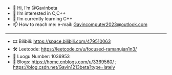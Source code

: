 - 👋 Hi, I’m @Gavinbeta
- 👀 I’m interested in C,C++
- 🌱 I’m currently learning C++
- 📫 How to reach me: e-mail: Gavincomputer2023@outlook.com
-----------------------------------------------------------
- 🎞️ Bilibili: https://space.bilibili.com/479510063
- 🛠️ Leetcode: https://leetcode.cn/u/focused-ramanujan1n3/
- 🪪 Luogu Number: 1036953
- 📄 Blogs: https://home.cnblogs.com/u/3369560/  ;  https://blog.csdn.net/Gavin1213beta?type=lately
<!---
Gavinchen1213/Gavinchen1213 is a ✨ special ✨ repository because its `README.md` (this file) appears on your GitHub profile.
You can click the Preview link to take a look at your changes.
--->
